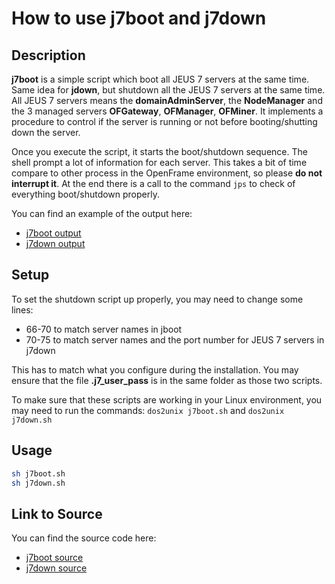 # How to use j7boot and j7down

## Description

__j7boot__ is a simple script which boot all JEUS 7 servers at the same time. Same idea for __jdown__, but shutdown all the JEUS 7 servers at the same time. All JEUS 7 servers means the __domainAdminServer__, the __NodeManager__ and the 3 managed servers __OFGateway__, __OFManager__, __OFMiner__. It implements a procedure to control if the server is running or not before booting/shutting down the server.

Once you execute the script, it starts the boot/shutdown sequence. The shell prompt a lot of information for each server. This takes a bit of time compare to other process in the OpenFrame environment, so please __do not interrupt it__. At the end there is a call to the command `jps` to check of everything boot/shutdown properly. 

You can find an example of the output here: 
- [j7boot output](../source/j7boot_output.txt)
- [j7down output](../source/j7down_output.txt)

## Setup

To set the shutdown script up properly, you may need to change some lines:
- 66-70 to match server names in jboot
- 70-75 to match server names and the port number for JEUS 7 servers in j7down
    
This has to match what you configure during the installation. You may ensure that the file __.j7_user_pass__ is in the same folder as those two scripts.

To make sure that these scripts are working in your Linux environment, you may need to run the commands: `dos2unix j7boot.sh` and `dos2unix j7down.sh`

## Usage

```bash
sh j7boot.sh
sh j7down.sh
```

## Link to Source

You can find the source code here: 
- [j7boot source](../source/j7boot.sh)
- [j7down source](../source/j7down.sh)